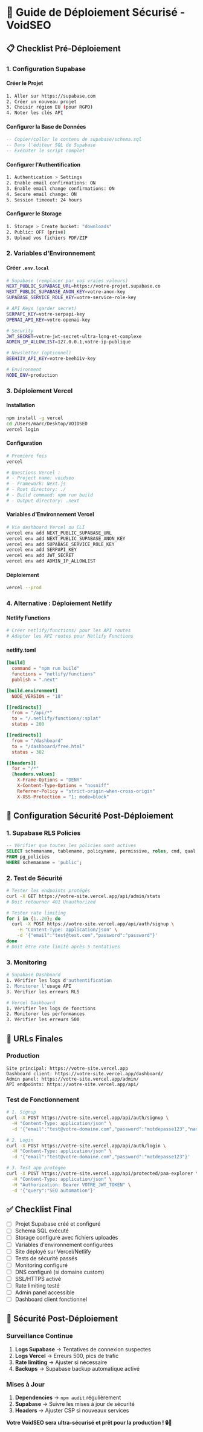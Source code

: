# 🚀 Guide de Déploiement Sécurisé - VoidSEO

## 📋 **Checklist Pré-Déploiement**

### 1. **Configuration Supabase**

#### Créer le Projet
```bash
1. Aller sur https://supabase.com
2. Créer un nouveau projet
3. Choisir région EU (pour RGPD)
4. Noter les clés API
```

#### Configurer la Base de Données
```sql
-- Copier/coller le contenu de supabase/schema.sql
-- Dans l'éditeur SQL de Supabase
-- Exécuter le script complet
```

#### Configurer l'Authentification
```bash
1. Authentication > Settings
2. Enable email confirmations: ON
3. Enable email change confirmations: ON
4. Secure email change: ON
5. Session timeout: 24 hours
```

#### Configurer le Storage
```bash
1. Storage > Create bucket: "downloads"
2. Public: OFF (privé)
3. Upload vos fichiers PDF/ZIP
```

### 2. **Variables d'Environnement**

#### Créer `.env.local`
```bash
# Supabase (remplacer par vos vraies valeurs)
NEXT_PUBLIC_SUPABASE_URL=https://votre-projet.supabase.co
NEXT_PUBLIC_SUPABASE_ANON_KEY=votre-anon-key
SUPABASE_SERVICE_ROLE_KEY=votre-service-role-key

# API Keys (garder secret)
SERPAPI_KEY=votre-serpapi-key
OPENAI_API_KEY=votre-openai-key

# Security
JWT_SECRET=votre-jwt-secret-ultra-long-et-complexe
ADMIN_IP_ALLOWLIST=127.0.0.1,votre-ip-publique

# Newsletter (optionnel)
BEEHIIV_API_KEY=votre-beehiiv-key

# Environment
NODE_ENV=production
```

### 3. **Déploiement Vercel**

#### Installation
```bash
npm install -g vercel
cd /Users/marc/Desktop/VOIDSEO
vercel login
```

#### Configuration
```bash
# Première fois
vercel

# Questions Vercel :
# - Project name: voidseo
# - Framework: Next.js
# - Root directory: ./
# - Build command: npm run build
# - Output directory: .next
```

#### Variables d'Environnement Vercel
```bash
# Via dashboard Vercel ou CLI
vercel env add NEXT_PUBLIC_SUPABASE_URL
vercel env add NEXT_PUBLIC_SUPABASE_ANON_KEY
vercel env add SUPABASE_SERVICE_ROLE_KEY
vercel env add SERPAPI_KEY
vercel env add JWT_SECRET
vercel env add ADMIN_IP_ALLOWLIST
```

#### Déploiement
```bash
vercel --prod
```

### 4. **Alternative : Déploiement Netlify**

#### Netlify Functions
```bash
# Créer netlify/functions/ pour les API routes
# Adapter les API routes pour Netlify Functions
```

#### netlify.toml
```toml
[build]
  command = "npm run build"
  functions = "netlify/functions"
  publish = ".next"

[build.environment]
  NODE_VERSION = "18"

[[redirects]]
  from = "/api/*"
  to = "/.netlify/functions/:splat"
  status = 200

[[redirects]]
  from = "/dashboard"
  to = "/dashboard/free.html"
  status = 302

[[headers]]
  for = "/*"
  [headers.values]
    X-Frame-Options = "DENY"
    X-Content-Type-Options = "nosniff"
    Referrer-Policy = "strict-origin-when-cross-origin"
    X-XSS-Protection = "1; mode=block"
```

## 🔐 **Configuration Sécurité Post-Déploiement**

### 1. **Supabase RLS Policies**
```sql
-- Vérifier que toutes les policies sont actives
SELECT schemaname, tablename, policyname, permissive, roles, cmd, qual 
FROM pg_policies 
WHERE schemaname = 'public';
```

### 2. **Test de Sécurité**
```bash
# Tester les endpoints protégés
curl -X GET https://votre-site.vercel.app/api/admin/stats
# Doit retourner 401 Unauthorized

# Tester rate limiting
for i in {1..20}; do
  curl -X POST https://votre-site.vercel.app/api/auth/signup \
    -H "Content-Type: application/json" \
    -d '{"email":"test@test.com","password":"password"}'
done
# Doit être rate limité après 5 tentatives
```

### 3. **Monitoring**
```bash
# Supabase Dashboard
1. Vérifier les logs d'authentification
2. Monitorer l'usage API
3. Vérifier les erreurs RLS

# Vercel Dashboard
1. Vérifier les logs de fonctions
2. Monitorer les performances
3. Vérifier les erreurs 500
```

## 🎯 **URLs Finales**

### **Production**
```
Site principal: https://votre-site.vercel.app
Dashboard client: https://votre-site.vercel.app/dashboard/
Admin panel: https://votre-site.vercel.app/admin/
API endpoints: https://votre-site.vercel.app/api/
```

### **Test de Fonctionnement**
```bash
# 1. Signup
curl -X POST https://votre-site.vercel.app/api/auth/signup \
  -H "Content-Type: application/json" \
  -d '{"email":"test@votre-domaine.com","password":"motdepasse123","name":"Test User"}'

# 2. Login
curl -X POST https://votre-site.vercel.app/api/auth/login \
  -H "Content-Type: application/json" \
  -d '{"email":"test@votre-domaine.com","password":"motdepasse123"}'

# 3. Test app protégée
curl -X POST https://votre-site.vercel.app/api/protected/paa-explorer \
  -H "Content-Type: application/json" \
  -H "Authorization: Bearer VOTRE_JWT_TOKEN" \
  -d '{"query":"SEO automation"}'
```

## ✅ **Checklist Final**

- [ ] Projet Supabase créé et configuré
- [ ] Schema SQL exécuté
- [ ] Storage configuré avec fichiers uploadés
- [ ] Variables d'environnement configurées
- [ ] Site déployé sur Vercel/Netlify
- [ ] Tests de sécurité passés
- [ ] Monitoring configuré
- [ ] DNS configuré (si domaine custom)
- [ ] SSL/HTTPS activé
- [ ] Rate limiting testé
- [ ] Admin panel accessible
- [ ] Dashboard client fonctionnel

## 🚨 **Sécurité Post-Déploiement**

### **Surveillance Continue**
1. **Logs Supabase** → Tentatives de connexion suspectes
2. **Logs Vercel** → Erreurs 500, pics de trafic
3. **Rate limiting** → Ajuster si nécessaire
4. **Backups** → Supabase backup automatique activé

### **Mises à Jour**
1. **Dependencies** → `npm audit` régulièrement
2. **Supabase** → Suivre les mises à jour de sécurité
3. **Headers** → Ajuster CSP si nouveaux services

**Votre VoidSEO sera ultra-sécurisé et prêt pour la production ! 🔒🚀**
